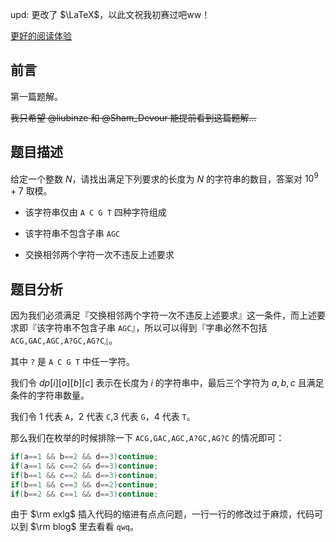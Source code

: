 $\mathsf{upd:}$ 更改了 $\LaTeX$，以此文祝我初赛过吧ww！

[更好的阅读体验](https://www.cnblogs.com/Coros-Trusds/p/15257364.html)

## 前言

第一篇题解。

~~我只希望 @liubinze 和 @Sham_Devour 能提前看到这篇题解...~~

## 题目描述

给定一个整数 $N$，请找出满足下列要求的长度为 $N$ 的字符串的数目，答案对 $10^9+7$ 取模。

+ 该字符串仅由 `A C G T` 四种字符组成

+ 该字符串不包含子串 `AGC`

+ 交换相邻两个字符一次不违反上述要求

## 题目分析

因为我们必须满足『交换相邻两个字符一次不违反上述要求』这一条件，而上述要求即『该字符串不包含子串 `AGC`』，所以可以得到『字串必然不包括`ACG,GAC,AGC,A?GC,AG?C`』。

其中 `?` 是 `A C G T` 中任一字符。

我们令 $dp[i][a][b][c]$ 表示在长度为 $i$ 的字符串中，最后三个字符为 $a,b,c$ 且满足条件的字符串数量。

我们令 $1$ 代表 `A`，$2$ 代表 `C`,$3$ 代表 `G`，$4$ 代表 `T`。

那么我们在枚举的时候排除一下 `ACG,GAC,AGC,A?GC,AG?C` 的情况即可：

```cpp
if(a==1 && b==2 && d==3)continue;
if(a==1 && c==2 && d==3)continue;
if(b==1 && c==2 && d==3)continue;
if(b==1 && c==3 && d==2)continue;
if(b==2 && c==1 && d==3)continue;
```

由于 $\rm exlg$ 插入代码的缩进有点点问题，一行一行的修改过于麻烦，代码可以到 $\rm blog$ 里去看看 $\texttt{qwq}$。